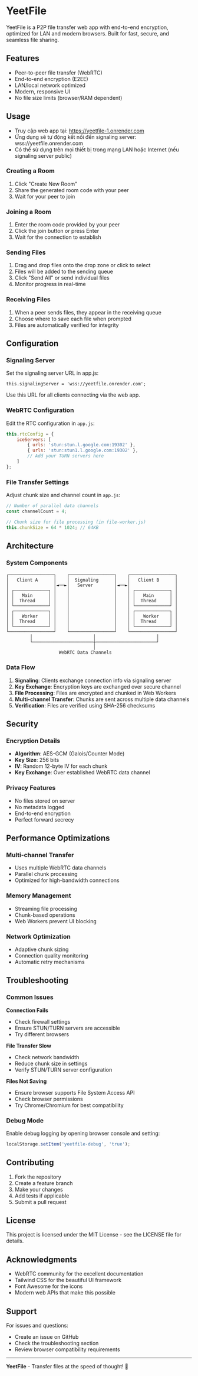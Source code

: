 # YeetFile

YeetFile is a P2P file transfer web app with end-to-end encryption, optimized for LAN and modern browsers. Built for fast, secure, and seamless file sharing.

## Features
- Peer-to-peer file transfer (WebRTC)
- End-to-end encryption (E2EE)
- LAN/local network optimized
- Modern, responsive UI
- No file size limits (browser/RAM dependent)

## Usage

- Truy cập web app tại: https://yeetfile-1.onrender.com
- Ứng dụng sẽ tự động kết nối đến signaling server: wss://yeetfile.onrender.com
- Có thể sử dụng trên mọi thiết bị trong mạng LAN hoặc Internet (nếu signaling server public)

### Creating a Room
1. Click "Create New Room"
2. Share the generated room code with your peer
3. Wait for your peer to join

### Joining a Room
1. Enter the room code provided by your peer
2. Click the join button or press Enter
3. Wait for the connection to establish

### Sending Files
1. Drag and drop files onto the drop zone or click to select
2. Files will be added to the sending queue
3. Click "Send All" or send individual files
4. Monitor progress in real-time

### Receiving Files
1. When a peer sends files, they appear in the receiving queue
2. Choose where to save each file when prompted
3. Files are automatically verified for integrity

## Configuration

### Signaling Server

Set the signaling server URL in app.js:

```
this.signalingServer = 'wss://yeetfile.onrender.com';
```

Use this URL for all clients connecting via the web app.

### WebRTC Configuration
Edit the RTC configuration in `app.js`:

```javascript
this.rtcConfig = {
    iceServers: [
        { urls: 'stun:stun.l.google.com:19302' },
        { urls: 'stun:stun1.l.google.com:19302' },
        // Add your TURN servers here
    ]
};
```

### File Transfer Settings
Adjust chunk size and channel count in `app.js`:

```javascript
// Number of parallel data channels
const channelCount = 4;

// Chunk size for file processing (in file-worker.js)
this.chunkSize = 64 * 1024; // 64KB
```

## Architecture

### System Components
```
┌─────────────────┐    ┌─────────────────┐    ┌─────────────────┐
│   Client A      │    │  Signaling      │    │   Client B      │
│                 │◄──►│   Server        │◄──►│                 │
│ ┌─────────────┐ │    │                 │    │ ┌─────────────┐ │
│ │   Main      │ │    │                 │    │ │   Main      │ │
│ │  Thread     │ │    │                 │    │ │  Thread     │ │
│ └─────────────┘ │    │                 │    │ └─────────────┘ │
│ ┌─────────────┐ │    │                 │    │ ┌─────────────┐ │
│ │   Worker    │ │    │                 │    │ │   Worker    │ │
│ │  Thread     │ │    │                 │    │ │  Thread     │ │
│ └─────────────┘ │    │                 │    │ └─────────────┘ │
└─────────────────┘    └─────────────────┘    └─────────────────┘
         │                       │                       │
         └───────────────────────┼───────────────────────┘
                                 │
                    WebRTC Data Channels
```

### Data Flow
1. **Signaling**: Clients exchange connection info via signaling server
2. **Key Exchange**: Encryption keys are exchanged over secure channel
3. **File Processing**: Files are encrypted and chunked in Web Workers
4. **Multi-channel Transfer**: Chunks are sent across multiple data channels
5. **Verification**: Files are verified using SHA-256 checksums

## Security

### Encryption Details
- **Algorithm**: AES-GCM (Galois/Counter Mode)
- **Key Size**: 256 bits
- **IV**: Random 12-byte IV for each chunk
- **Key Exchange**: Over established WebRTC data channel

### Privacy Features
- No files stored on server
- No metadata logged
- End-to-end encryption
- Perfect forward secrecy

## Performance Optimizations

### Multi-channel Transfer
- Uses multiple WebRTC data channels
- Parallel chunk processing
- Optimized for high-bandwidth connections

### Memory Management
- Streaming file processing
- Chunk-based operations
- Web Workers prevent UI blocking

### Network Optimization
- Adaptive chunk sizing
- Connection quality monitoring
- Automatic retry mechanisms

## Troubleshooting

### Common Issues

**Connection Fails**
- Check firewall settings
- Ensure STUN/TURN servers are accessible
- Try different browsers

**File Transfer Slow**
- Check network bandwidth
- Reduce chunk size in settings
- Verify STUN/TURN server configuration

**Files Not Saving**
- Ensure browser supports File System Access API
- Check browser permissions
- Try Chrome/Chromium for best compatibility

### Debug Mode
Enable debug logging by opening browser console and setting:
```javascript
localStorage.setItem('yeetfile-debug', 'true');
```

## Contributing

1. Fork the repository
2. Create a feature branch
3. Make your changes
4. Add tests if applicable
5. Submit a pull request

## License

This project is licensed under the MIT License - see the LICENSE file for details.

## Acknowledgments

- WebRTC community for the excellent documentation
- Tailwind CSS for the beautiful UI framework
- Font Awesome for the icons
- Modern web APIs that make this possible

## Support

For issues and questions:
- Create an issue on GitHub
- Check the troubleshooting section
- Review browser compatibility requirements

---

**YeetFile** - Transfer files at the speed of thought! 🚀 
